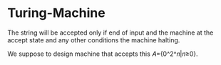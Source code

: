 # Turing-Machine

The string will be accepted only if end of input and the machine at the accept state and any other conditions the machine halting.

We suppose to design machine that accepts this 𝐴={0^2^𝑛|𝑛≥0}.
